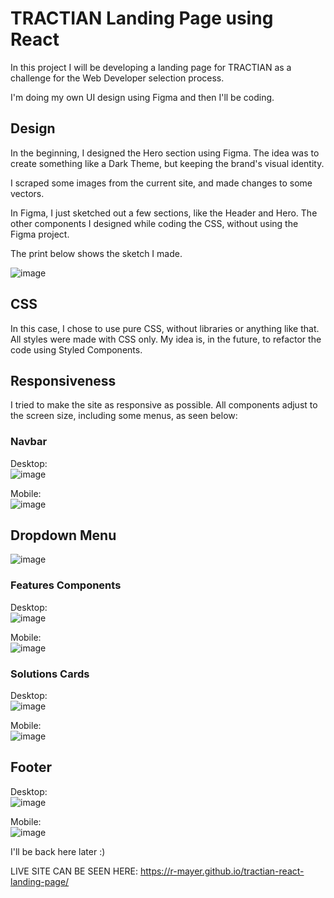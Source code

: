 # TRACTIAN Landing Page using React

In this project I will be developing a landing page for TRACTIAN as a challenge for the Web Developer selection process.

I'm doing my own UI design using Figma and then I'll be coding.

## Design

In the beginning, I designed the Hero section using Figma. The idea was to create something like a Dark Theme, but keeping the brand's visual identity. 

I scraped some images from the current site, and made changes to some vectors.

In Figma, I just sketched out a few sections, like the Header and Hero. The other components I designed while coding the CSS, without using the Figma project.

The print below shows the sketch I made.

![image](https://user-images.githubusercontent.com/26614294/169041928-e2a7af0c-595d-458c-9dba-12900434bc59.png)


## CSS

In this case, I chose to use pure CSS, without libraries or anything like that. All styles were made with CSS only. My idea is, in the future, to refactor the code using Styled Components.


## Responsiveness

I tried to make the site as responsive as possible. All components adjust to the screen size, including some menus, as seen below:


### Navbar

Desktop:  
![image](https://user-images.githubusercontent.com/26614294/169050547-39efe195-ac81-4ef7-8f9f-0118561fd33d.png)

Mobile:  
![image](https://user-images.githubusercontent.com/26614294/169050674-ee550030-b59f-4845-a11b-958137a56f37.png)

## Dropdown Menu

![image](https://user-images.githubusercontent.com/26614294/169141249-277b9757-800c-45ae-b33d-283f01ae496b.png)



### Features Components
Desktop:  
![image](https://user-images.githubusercontent.com/26614294/169051746-d11799b9-5687-4905-a99d-ae79bcd2464d.png)

Mobile:  
![image](https://user-images.githubusercontent.com/26614294/169051923-37b81451-9768-4354-bd31-adc4491cd902.png)


### Solutions Cards

Desktop:  
![image](https://user-images.githubusercontent.com/26614294/169052195-079075c7-d86a-4abf-b0a9-8b54cab133de.png)

Mobile:  
![image](https://user-images.githubusercontent.com/26614294/169052257-164ad175-c757-45af-8318-242894a4ec45.png)

## Footer

Desktop:  
![image](https://user-images.githubusercontent.com/26614294/169141954-090913d6-e818-48b7-bc4e-1317026bd8ec.png)

Mobile:  
![image](https://user-images.githubusercontent.com/26614294/169141069-473c4689-b5e2-4cb1-b680-5ec3776e0bd1.png)




I'll be back here later :)

LIVE SITE CAN BE SEEN HERE: https://r-mayer.github.io/tractian-react-landing-page/


<!-- // export PUBLIC_URL=http://localhost:3000/ -->


